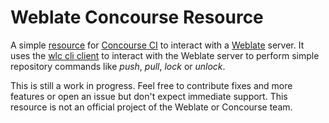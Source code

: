 # Weblate Concourse Resource

A simple [resource]() for [Concourse CI]() to interact with a [Weblate]() server. It uses the [wlc cli client]() to interact with the Weblate server to perform simple repository commands like _push_, _pull_, _lock_ or _unlock_.

This is still a work in progress. Feel free to contribute fixes and more features or open an issue but don't expect immediate support. This resource is not an official project of the Weblate or Concourse team.

